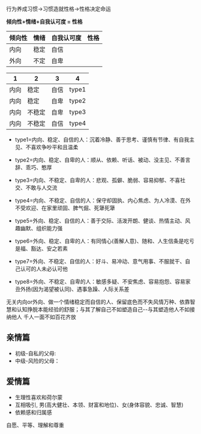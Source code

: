 行为养成习惯->习惯造就性格->性格决定命运

**倾向性+情绪+自我认可度 = 性格**

| 倾向性 | 情绪 | 自我认可度 | 性格 |
| ------ | ---- | ---------- | ---- |
| 内向   | 稳定 | 自信       |      |
| 外向   | 不定 | 自卑       |      |


| 1    | 2      | 3    | 4     |
| ---- | ------ | ---- | ----- |
| 内向 | 稳定   | 自信 | type1 |
| 内向 | 稳定   | 自卑 | type2 |
| 内向 | 不稳定 | 自卑 | type3 |
| 内向 | 不稳定 | 自信 | type4 |

- type1=内向、稳定、自信的人：沉着冷静、善于思考、谨慎有节律、有自我主见、不喜欢争吵平和且温柔
- type2=内向、稳定、自卑的人：顺从、依赖、听话、被动、没主见、不善言辞、乖巧、憨厚
- type3=内向、不稳定、自卑的人：悲观、孤僻、脆弱、容易抑郁、不喜社交、不敢与人交流
- type4=内向、不稳定、自信的人：保守却固执、内心焦虑、为人冷漠、在外不受欢迎、在家里顽固、脾气倔、死犟死犟

- type5=外向、稳定、自信的人：善于交际、活泼开朗、健谈、热情主动、风趣幽默、组织能力强
- type6=外向、稳定、自卑的人：有同情心(善解人意)、随和、人生信条是吃亏是福、豁达、安之若素
- type7=外向、不稳定、自信的人：好斗、易冲动、意气用事、不服就干、自己认可的人未必认可他
- type8=外向、不稳定、自卑的人：敏感多疑、不安焦虑、容易抱怨、容易家丑外扬(因为渴望被认同)、遇事急躁、人际关系差

无关内向or外向、做一个情绪稳定而自信的人、保留底色而不失风情万种、依靠智慧和认知挣脱本能经验的舒服；与其了解自己不如塑造自己--与其塑造他人不如接纳他人
千人一面不如百花齐放

## 亲情篇
- 初级-自私的父母:
- 中级-风险的父母：
## 爱情篇

- 生理性喜欢和荷尔蒙
- 互相吸引, 男(高大健壮、本领、财富和地位)、女(身体容貌、忠诚、智慧)
- 依赖感和归属感

自愿、平等、理解和尊重